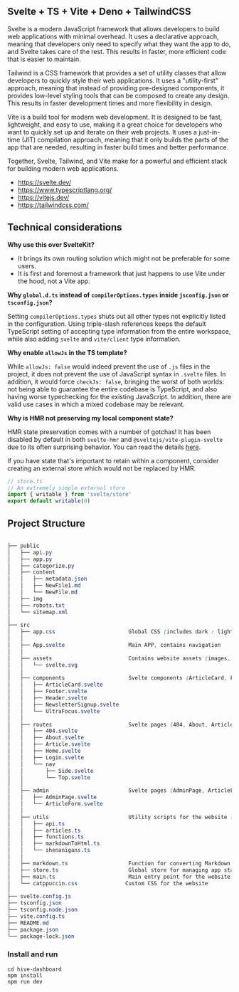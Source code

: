 <!-- <div align="center"> -->
<!--   <a href="Welcome.svg" target="_blank"> -->
<!--     <img src="Welcome.svg" width="100%" height="100%" alt="css-in-readme"> -->
<!--   </a> -->
<!-- </div> -->

## Svelte + TS + Vite + Deno + TailwindCSS

Svelte is a modern JavaScript framework that allows developers to build web applications with minimal overhead. It uses a declarative approach, meaning that developers only need to specify what they want the app to do, and Svelte takes care of the rest. This results in faster, more efficient code that is easier to maintain.

Tailwind is a CSS framework that provides a set of utility classes that allow developers to quickly style their web applications. It uses a "utility-first" approach, meaning that instead of providing pre-designed components, it provides low-level styling tools that can be composed to create any design. This results in faster development times and more flexibility in design.

Vite is a build tool for modern web development. It is designed to be fast, lightweight, and easy to use, making it a great choice for developers who want to quickly set up and iterate on their web projects. It uses a just-in-time (JIT) compilation approach, meaning that it only builds the parts of the app that are needed, resulting in faster build times and better performance.

Together, Svelte, Tailwind, and Vite make for a powerful and efficient stack for building modern web applications.

- https://svelte.dev/
- https://www.typescriptlang.org/
- https://vitejs.dev/
- https://tailwindcss.com/

## Technical considerations

**Why use this over SvelteKit?**

- It brings its own routing solution which might not be preferable for some users.
- It is first and foremost a framework that just happens to use Vite under the hood, not a Vite app.

**Why `global.d.ts` instead of `compilerOptions.types` inside `jsconfig.json` or `tsconfig.json`?**

Setting `compilerOptions.types` shuts out all other types not explicitly listed in the configuration. Using triple-slash references keeps the default TypeScript setting of accepting type information from the entire workspace, while also adding `svelte` and `vite/client` type information.

**Why enable `allowJs` in the TS template?**

While `allowJs: false` would indeed prevent the use of `.js` files in the project, it does not prevent the use of JavaScript syntax in `.svelte` files. In addition, it would force `checkJs: false`, bringing the worst of both worlds: not being able to guarantee the entire codebase is TypeScript, and also having worse typechecking for the existing JavaScript. In addition, there are valid use cases in which a mixed codebase may be relevant.

**Why is HMR not preserving my local component state?**

HMR state preservation comes with a number of gotchas! It has been disabled by default in both `svelte-hmr` and `@sveltejs/vite-plugin-svelte` due to its often surprising behavior. You can read the details [here](https://github.com/rixo/svelte-hmr#svelte-hmr).

If you have state that's important to retain within a component, consider creating an external store which would not be replaced by HMR.

```ts
// store.ts
// An extremely simple external store
import { writable } from 'svelte/store'
export default writable(0)
```

## Project Structure

```scss

├── public
│   ├── api.py
│   ├── app.py
│   ├── categorize.py
│   ├── content
│   │   ├── metadata.json
│   │   ├── NewFile1.md
│   │   └── NewFile.md
│   ├── img
│   ├── robots.txt
│   └── sitemap.xml
│
├── src
│   ├── app.css                       Global CSS (includes dark : light themes)
│   │ 
│   ├── App.svelte                    Main APP, contains navigation
│   │ 
│   ├── assets                        Contains website assets (images, JSON, ...)
│   │   └── svelte.svg
│   │ 
│   ├── components                    Svelte components (ArticleCard, Footer, Header, NewsletterSignup, UltraFocus)
│   │   ├── ArticleCard.svelte
│   │   ├── Footer.svelte
│   │   ├── Header.svelte
│   │   ├── NewsletterSignup.svelte
│   │   └── UltraFocus.svelte
│   │ 
│   ├── routes                        Svelte pages (404, About, Article, Home, Login) and navigation components (Side, Top)
│   │   ├── 404.svelte
│   │   ├── About.svelte
│   │   ├── Article.svelte
│   │   ├── Home.svelte
│   │   ├── Login.svelte
│   │   └── nav
│   │       ├── Side.svelte
│   │       └── Top.svelte
│   │ 
│   ├── admin                         Svelte pages (AdminPage, ArticleForm) for managing content
│   │   ├── AdminPage.svelte
│   │   └── ArticleForm.svelte
│   │ 
│   ├── utils                         Utility scripts for the website (API request functions, article management functions, etc.)
│   │   ├── api.ts
│   │   ├── articles.ts
│   │   ├── functions.ts
│   │   ├── markdownToHtml.ts
│   │   └── shenanigans.ts
│   │ 
│   ├── markdown.ts                   Function for converting Markdown to HTML
│   ├── store.ts                      Global store for managing app state
│   ├── main.ts                       Main entry point for the website
│   └── catppuccin.css               Custom CSS for the website
│
├── svelte.config.js
├── tsconfig.json
├── tsconfig.node.json
├── vite.config.ts
├── README.md
├── package.json
└── package-lock.json
```



### Install and run 

```
cd hive-dashboard
npm install
npm run dev
```
